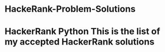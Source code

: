 # HackeRank-Problem-Solutions
# HackerRank Python  This is the list of my accepted HackerRank solutions
